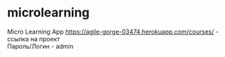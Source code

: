 # microlearning
Micro Learning App
https://agile-gorge-03474.herokuapp.com/courses/ - ссылка на проект <br>
Пароль/Логин - admin
